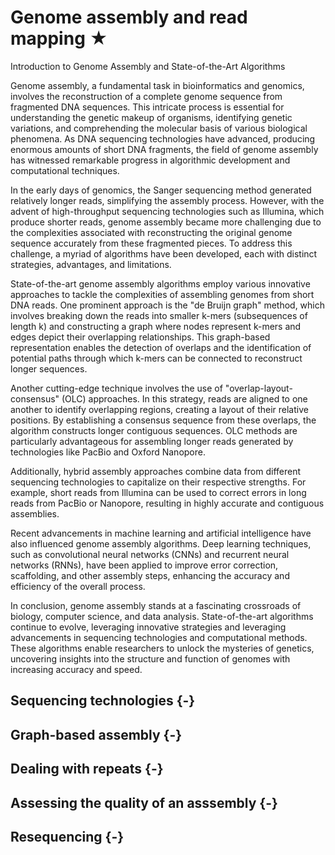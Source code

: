 # Genome assembly and read mapping ★

Introduction to Genome Assembly and State-of-the-Art Algorithms

Genome assembly, a fundamental task in bioinformatics and genomics, involves the reconstruction of a complete genome sequence from fragmented DNA sequences. This intricate process is essential for understanding the genetic makeup of organisms, identifying genetic variations, and comprehending the molecular basis of various biological phenomena. As DNA sequencing technologies have advanced, producing enormous amounts of short DNA fragments, the field of genome assembly has witnessed remarkable progress in algorithmic development and computational techniques.

In the early days of genomics, the Sanger sequencing method generated relatively longer reads, simplifying the assembly process. However, with the advent of high-throughput sequencing technologies such as Illumina, which produce shorter reads, genome assembly became more challenging due to the complexities associated with reconstructing the original genome sequence accurately from these fragmented pieces. To address this challenge, a myriad of algorithms have been developed, each with distinct strategies, advantages, and limitations.

State-of-the-art genome assembly algorithms employ various innovative approaches to tackle the complexities of assembling genomes from short DNA reads. One prominent approach is the "de Bruijn graph" method, which involves breaking down the reads into smaller k-mers (subsequences of length k) and constructing a graph where nodes represent k-mers and edges depict their overlapping relationships. This graph-based representation enables the detection of overlaps and the identification of potential paths through which k-mers can be connected to reconstruct longer sequences.

Another cutting-edge technique involves the use of "overlap-layout-consensus" (OLC) approaches. In this strategy, reads are aligned to one another to identify overlapping regions, creating a layout of their relative positions. By establishing a consensus sequence from these overlaps, the algorithm constructs longer contiguous sequences. OLC methods are particularly advantageous for assembling longer reads generated by technologies like PacBio and Oxford Nanopore.

Additionally, hybrid assembly approaches combine data from different sequencing technologies to capitalize on their respective strengths. For example, short reads from Illumina can be used to correct errors in long reads from PacBio or Nanopore, resulting in highly accurate and contiguous assemblies.

Recent advancements in machine learning and artificial intelligence have also influenced genome assembly algorithms. Deep learning techniques, such as convolutional neural networks (CNNs) and recurrent neural networks (RNNs), have been applied to improve error correction, scaffolding, and other assembly steps, enhancing the accuracy and efficiency of the overall process.

In conclusion, genome assembly stands at a fascinating crossroads of biology, computer science, and data analysis. State-of-the-art algorithms continue to evolve, leveraging innovative strategies and leveraging advancements in sequencing technologies and computational methods. These algorithms enable researchers to unlock the mysteries of genetics, uncovering insights into the structure and function of genomes with increasing accuracy and speed.

## Sequencing technologies {-}

## Graph-based assembly {-}

## Dealing with repeats {-}

## Assessing the quality of an asssembly {-}

## Resequencing {-}

